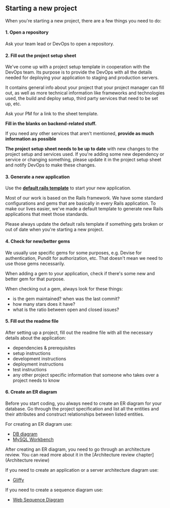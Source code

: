 ## Starting a new project

When you're starting a new project, there are a few things you need to do:

#### 1. Open a repository

Ask your team lead or DevOps to open a repository.

#### 2. Fill out the project setup sheet

We've come up with a project setup template in cooperation with the DevOps team. Its purpose is to provide the DevOps with all the details needed for deploying your application to staging and production servers.

It contains general info about your project that your project manager can fill out, as well as more technical information like frameworks and technologies used, the build and deploy setup, third party services that need to be set up, etc.

Ask your PM for a link to the sheet template.

**Fill in the blanks on backend-related stuff.**

If you need any other services that aren't mentioned, **provide as much information as possible**

**The project setup sheet needs to be up to date** with new changes to the project setup and services used. If you're adding some new dependency or service or changing something, please update it in the project setup sheet and notify DevOps to make these changes.


#### 3. Generate a new application

Use the [**default rails template**](https://github.com/infinum/default_rails_template/) to start your new application.

Most of our work is based on the Rails framework. We have some standard configurations and gems that are basically in every Rails application. To make our lives easier, we've made a default template to generate new Rails applications that meet those standards.

Please always update the default rails template if something gets broken or out of date when you're starting a new project.


#### 4. Check for new/better gems

We usually use specific gems for some purposes, e.g. Devise for authentication, Pundit for authorization, etc. That doesn't mean we need to use those gems necessarily.

When adding a gem to your application, check if there's some new and better gem for that purpose.

When checking out a gem, always look for these things:
* is the gem maintained? when was the last commit?
* how many stars does it have?
* what is the ratio between open and closed issues?


#### 5. Fill out the readme file

After setting up a project, fill out the readme file with all the necessary details about the application:
* dependencies & prerequisites
* setup instructions
* development instructions
* deployment instructions
* test instructions
* any other project specific information that someone who takes over a project needs to know


#### 6. Create an ER diagram

Before you start coding, you always need to create an ER diagram for your database. Go through the project specification and list all the entities and their attributes and construct relationships between listed entities.

For creating an ER diagram use:
* [DB diagram](https://dbdiagram.io/)
* [MySQL Workbench](https://dev.mysql.com/downloads/workbench/)

After creating an ER diagram, you need to go through an architecture review. You can read more about it in the [Architecture review chapter](Architecture review)

If you need to create an application or a server architecture diagram use:
* [Gliffy](https://www.gliffy.com/)

If you need to create a sequence diagram use:
* [Web Sequence Diagram](https://www.websequencediagrams.com/)
